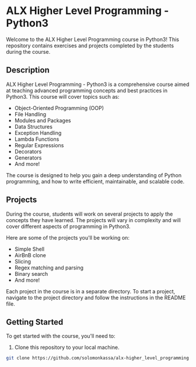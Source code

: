 # ALX Higher Level Programming - Python3

Welcome to the ALX Higher Level Programming course in Python3! This repository contains exercises and projects completed by the students during the course.

## Description

ALX Higher Level Programming - Python3 is a comprehensive course aimed at teaching advanced programming concepts and best practices in Python3. This course will cover topics such as:

* Object-Oriented Programming (OOP)
* File Handling
* Modules and Packages
* Data Structures
* Exception Handling
* Lambda Functions
* Regular Expressions
* Decorators
* Generators
* And more!

The course is designed to help you gain a deep understanding of Python programming, and how to write efficient, maintainable, and scalable code.

## Projects

During the course, students will work on several projects to apply the concepts they have learned. The projects will vary in complexity and will cover different aspects of programming in Python3.

Here are some of the projects you'll be working on:

* Simple Shell
* AirBnB clone
* Slicing
* Regex matching and parsing
* Binary search
* And more!

Each project in the course is in a separate directory. To start a project, navigate to the project directory and follow the instructions in the README file.

## Getting Started

To get started with the course, you'll need to:

1. Clone this repository to your local machine. 

```bash
git clone https://github.com/solomonkassa/alx-higher_level_programming.git

